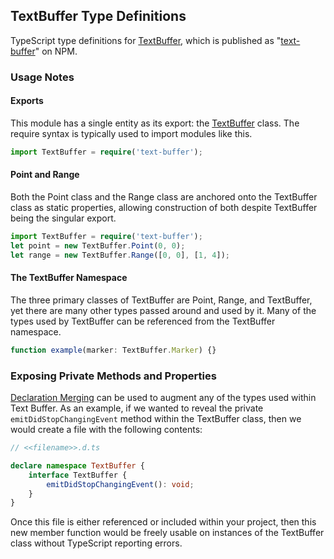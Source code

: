 ## TextBuffer Type Definitions

TypeScript type definitions for [TextBuffer](https://github.com/atom/text-buffer), which is published as "[text-buffer](https://www.npmjs.com/package/text-buffer)" on NPM.

### Usage Notes

#### Exports

This module has a single entity as its export: the [TextBuffer](https://github.com/atom/text-buffer/blob/master/src/text-buffer.coffee) class. The require syntax is typically used to import modules like this.

```ts
import TextBuffer = require('text-buffer');
```

#### Point and Range

Both the Point class and the Range class are anchored onto the TextBuffer class as static properties, allowing construction of both despite TextBuffer being the singular export.

```ts
import TextBuffer = require('text-buffer');
let point = new TextBuffer.Point(0, 0);
let range = new TextBuffer.Range([0, 0], [1, 4]);
```

#### The TextBuffer Namespace

The three primary classes of TextBuffer are Point, Range, and TextBuffer, yet there are many other types passed around and used by it. Many of the types used by TextBuffer can be referenced from the TextBuffer namespace.

```ts
function example(marker: TextBuffer.Marker) {}
```

### Exposing Private Methods and Properties

[Declaration Merging](https://www.typescriptlang.org/docs/handbook/declaration-merging.html) can be used to augment any of the types used within Text Buffer. As an example, if we wanted to reveal the private `emitDidStopChangingEvent` method within the TextBuffer class, then we would create a file with the following contents:

```ts
// <<filename>>.d.ts

declare namespace TextBuffer {
    interface TextBuffer {
        emitDidStopChangingEvent(): void;
    }
}
```

Once this file is either referenced or included within your project, then this new member function would be freely usable on instances of the TextBuffer class without TypeScript reporting errors.
